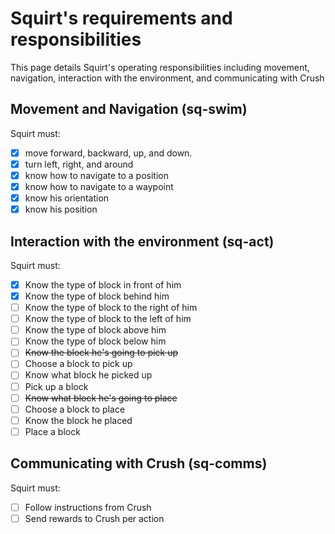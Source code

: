 # Squirt's requirements and responsibilities
This page details Squirt's operating responsibilities including movement, navigation, interaction with the environment, and communicating with Crush

## Movement and Navigation (sq-swim)
Squirt must: 
- [x] move forward, backward, up, and down. 
- [x] turn left, right, and around
- [x] know how to navigate to a position
- [x] know how to navigate to a waypoint
- [x] know his orientation
- [x] know his position

## Interaction with the environment (sq-act)
Squirt must:
- [x] Know the type of block in front of him
- [x] Know the type of block behind him
- [ ] Know the type of block to the right of him
- [ ] Know the type of block to the left of him
- [ ] Know the type of block above him
- [ ] Know the type of block below him
- [ ] ~~Know the block he's going to pick up~~
- [ ] Choose a block to pick up
- [ ] Know what block he picked up
- [ ] Pick up a block
- [ ] ~~Know what block he's going to place~~
- [ ] Choose a block to place
- [ ] Know the block he placed
- [ ] Place a block

## Communicating with Crush (sq-comms)
Squirt must:
- [ ] Follow instructions from Crush
- [ ] Send rewards to Crush per action
